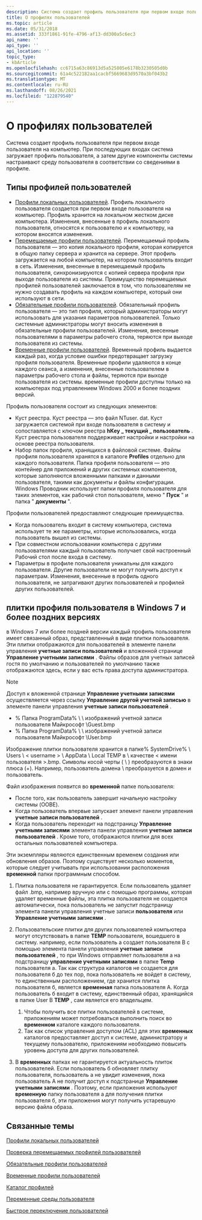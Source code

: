 ```yaml
---
description: Система создает профиль пользователя при первом входе пользователя на компьютер. При последующих входах система загружает профиль пользователя, а затем другие компоненты системы настраивают среду пользователя в соответствии со сведениями в профиле.
title: О профилях пользователей
ms.topic: article
ms.date: 05/31/2018
ms.assetid: 333f1861-91fe-4796-af13-dd300a5c6ec3
api_name: ''
api_type: ''
api_location: ''
topic_type:
- kbArticle
ms.openlocfilehash: cc6715a63c86913d5a525805e6178b3230505d0b
ms.sourcegitcommit: 61a4c522182aa1cacbf5669683d9570a3bf043b2
ms.translationtype: MT
ms.contentlocale: ru-RU
ms.lasthandoff: 08/26/2021
ms.locfileid: "122879540"
---
```

# <a name="about-user-profiles"></a>О профилях пользователей

Система создает профиль пользователя при первом входе пользователя на компьютер. При последующих входах система загружает профиль пользователя, а затем другие компоненты системы настраивают среду пользователя в соответствии со сведениями в профиле.

## <a name="types-of-user-profiles"></a>Типы профилей пользователей

-   [Профили локальных пользователей](local-user-profiles.md). Профиль локального пользователя создается при первом входе пользователя на компьютер. Профиль хранится на локальном жестком диске компьютера. Изменения, внесенные в профиль локального пользователя, относятся к пользователю и к компьютеру, на котором вносятся изменения.
-   [Перемещаемые профили пользователей](roaming-user-profiles.md). Перемещаемый профиль пользователя — это копия локального профиля, которая копируется в общую папку сервера и хранится на сервере. Этот профиль загружается на любой компьютер, на котором пользователь входит в сеть. Изменения, внесенные в перемещаемый профиль пользователя, синхронизируются с копией сервера профиля при выходе пользователя из системы. Преимущество перемещаемых профилей пользователей заключается в том, что пользователям не нужно создавать профиль на каждом компьютере, который они используют в сети.
-   [Обязательные профили пользователей](mandatory-user-profiles.md). Обязательный профиль пользователя — это тип профиля, который администраторы могут использовать для указания параметров пользователей. Только системные администраторы могут вносить изменения в обязательные профили пользователей. Изменения, внесенные пользователями в параметры рабочего стола, теряются при выходе пользователя из системы.
-   [Временные профили пользователей](temporary-user-profiles.md). Временный профиль выдается каждый раз, когда условие ошибки предотвращает загрузку профиля пользователя. Временные профили удаляются в конце каждого сеанса, а изменения, внесенные пользователем в параметры рабочего стола и файлы, теряются при выходе пользователя из системы. временные профили доступны только на компьютерах под управлением Windows 2000 и более поздних версий.

Профиль пользователя состоит из следующих элементов:

-   Куст реестра. Куст реестра — это файл NTuser. dat. Куст загружается системой при входе пользователя в систему и сопоставляется с ключом реестра **hKey \_ текущий \_ пользователь** . Куст реестра пользователя поддерживает настройки и настройки на основе реестра пользователя.
-   Набор папок профиля, хранящихся в файловой системе. Файлы профиля пользователя хранятся в каталоге **Profiles** отдельно для каждого пользователя. Папка профиля пользователя — это контейнер для приложений и других системных компонентов, которые заполняются вложенными папками и данными пользователя, такими как документы и файлы конфигурации. Windows Проводник использует папки профиля пользователя для таких элементов, как рабочий стол пользователя, меню " **Пуск** " и папка " **документы** ".

Профили пользователей предоставляют следующие преимущества.

-   Когда пользователь входит в систему компьютера, система использует те же параметры, которые использовались, когда пользователь вышел из системы.
-   При совместном использовании компьютера с другими пользователями каждый пользователь получает свой настроенный Рабочий стол после входа в систему.
-   Параметры в профиле пользователя уникальны для каждого пользователя. Другие пользователи не могут получить доступ к параметрам. Изменения, внесенные в профиль одного пользователя, не затрагивают других пользователей и профилей других пользователей.

## <a name="user-profile-tiles-in-windows-7-and-later"></a>плитки профиля пользователя в Windows 7 и более поздних версиях

в Windows 7 или более поздней версии каждый профиль пользователя имеет связанный образ, представленный в виде плитки пользователя. Эти плитки отображаются для пользователей в элементе панели управления **учетные записи пользователей** и вложенной странице **Управление учетными записями** . Файлы образов для учетных записей гостя по умолчанию и пользователей по умолчанию также отображаются здесь, если у вас есть права доступа администратора.

> [!Note]  
> Доступ к вложенной странице **Управление учетными записями** осуществляется через ссылку **Управление другой учетной записью** в элементе панели управления **учетные записи пользователей** .

 

-   % Папка ProgramData% \\ \\ изображений учетной записи пользователя Майкрософт \\Guest.bmp
-   % Папка ProgramData% \\ \\ изображений учетной записи пользователя Майкрософт \\User.bmp

Изображение плитки пользователя хранится в папке% SystemDrive% \\ Users \\ &lt; username &gt; \\ AppData \\ Local TEMP в \\ качестве &lt; имени пользователя &gt;.bmp. Символы косой черты ( \\ ) преобразуются в знаки плюса (+). Например, пользователь домена \\ преобразуется в домен и пользователь.

Файл изображения появится во **временной** папке пользователя:

-   После того, как пользователь завершит начальную настройку системы (OOBE).
-   Когда пользователь впервые запускает элемент панели управления **учетные записи пользователей** .
-   Когда пользователь переходит на подстраницу **Управление учетными записями** элемента панели управления **учетные записи пользователей** . Кроме того, отображаются плитки для всех остальных пользователей компьютера.

Эти экземпляры являются единственным временем создания или обновления образов. Поэтому существует несколько моментов, которые следует учитывать при использовании расположения **временной** папки программным способом.

1.  Плитка пользователя не гарантируется. Если пользователь удаляет файл .bmp, например вручную или с помощью программы, которая удаляет временные файлы, эта плитка пользователя не создается автоматически, пока пользователь не запустит подстраницу элемента панели управления учетные записи **пользователя** или **Управление учетными записями** .

2.  Пользовательские плитки для других пользователей компьютера могут отсутствовать в папке **TEMP** пользователя, вошедшего в систему. например, если пользователь a создает пользователя B с помощью элемента панели управления **учетные записи пользователей** , то при Windows отправляет пользователя a на подстраницу **управление учетными записями** в папке **Temp** пользователя a. Так как структура каталогов не создается для пользователя б до тех пор, пока пользователь не войдет в систему, то единственным расположением, где хранится плитка пользователя б, является **временная** папка пользователя A. Когда пользователь б входит в систему, единственный образ, хранящийся в папке User B **TEMP** , сам является его владельцем.

    1.  Чтобы получить все плитки пользователей в системе, приложениям может потребоваться выполнить поиск во **временном** каталоге каждого пользователя.
    2.  Так как список управления доступом (ACL) для этих **временных** каталогов предоставляет доступ к системе, администратору и текущему пользователю, приложениям необходимо повысить уровень доступа для других пользователей.

3.  В **временных** папках не гарантируется актуальность плиток пользователей. Если пользователь б обновляет плитку пользователя, пользователь а не увидит изменения, пока пользователь A не получит доступ к подстранице **Управление учетными записями** . Поэтому, если приложения используют **временную** папку пользователя а для получения плитки пользователя б, эти приложения могут получить устаревшую версию файла образа.

## <a name="related-topics"></a>Связанные темы

<dl> <dt>

[Профили локальных пользователей](local-user-profiles.md)
</dt> <dt>

[Проверка перемещаемых профилей пользователей](roaming-user-profiles.md)
</dt> <dt>

[Обязательные профили пользователей](mandatory-user-profiles.md)
</dt> <dt>

[Временные профили пользователей](temporary-user-profiles.md)
</dt> <dt>

[Каталог профилей](profiles-directory.md)
</dt> <dt>

[Переменные среды пользователя](user-environment-variables.md)
</dt> <dt>

[Быстрое переключение пользователей](fast-user-switching.md)
</dt> </dl>

 

 



